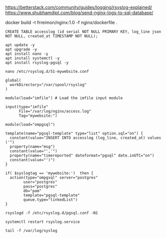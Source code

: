 https://betterstack.com/community/guides/logging/rsyslog-explained/
https://www.shubhamdipt.com/blog/send-nginx-logs-to-sql-database/



docker build -t frreimon/nginx:1.0 -f nginx/dockerfile .

```
CREATE TABLE accesslog (id serial NOT NULL PRIMARY KEY, log_line json NOT NULL, created_at TIMESTAMP NOT NULL);
```

```
apt update -y 
apt upgrade -y
apt install nano -y
apt install systemctl -y
apt install rsyslog-pgsql -y
```

```
nano /etc/rsyslog.d/51-mywebsite.conf
```

```
global(
  workDirectory="/var/spool/rsyslog"
)

module(load="imfile") # Load the imfile input module

input(type="imfile"
      File="/var/log/nginx/access.log"
      Tag="mywebsite:")

module(load="ompgsql")

template(name="pgsql-template" type="list" option.sql="on") {
  constant(value="INSERT INTO accesslog (log_line, created_at) values ('")
  property(name="msg")
  constant(value="','")
  property(name="timereported" dateformat="pgsql" date.inUTC="on")
  constant(value="')")
}

if( $syslogtag == 'mywebsite:')  then {
  action(type="ompgsql" server="postgres"
        user="postgres"
        pass="postgres"
        db="pam"
        template="pgsql-template"
        queue.type="linkedList")
}
```

```
rsyslogd -f /etc/rsyslog.d/pgsql.conf -N1
```

```
systemctl restart rsyslog.service
```

```
tail -f /var/log/syslog
```
